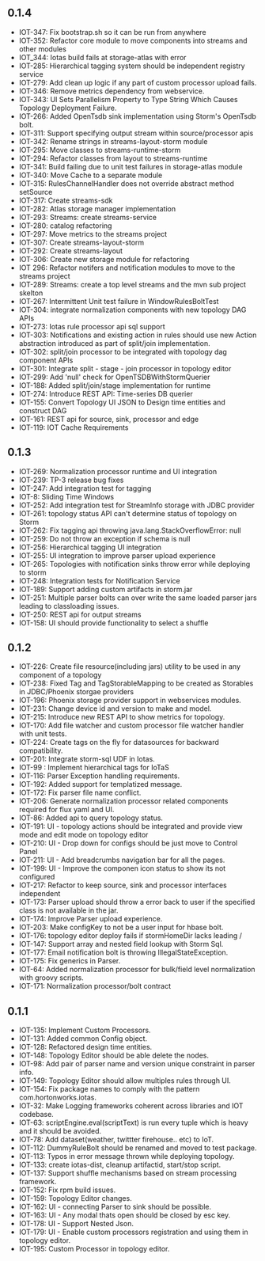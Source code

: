 
## 0.1.4
 * IOT-347: Fix bootstrap.sh so it can be run from anywhere
 * IOT-352: Refactor core module to move components into streams and other modules
 * IOT_344: Iotas build fails at storage-atlas with error
 * IOT-285: Hierarchical tagging system should be independent registry service
 * IOT-279: Add clean up logic if any part of custom processor upload fails.
 * IOT-346: Remove metrics dependency from webservice.
 * IOT-343: UI Sets Parallelism Property to Type String Which Causes Topology Deployment Failure.
 * IOT-266: Added OpenTsdb sink implementation using Storm's OpenTsdb bolt.
 * IOT-311: Support specifying output stream within source/processor apis
 * IOT-342: Rename strings in streams-layout-storm module
 * IOT-295: Move classes to streams-runtime-storm
 * IOT-294: Refactor classes from layout to streams-runtime
 * IOT-341: Build failing due to unit test failures in storage-atlas module
 * IOT-340: Move Cache to a separate module
 * IOT-315: RulesChannelHandler does not override abstract method setSource
 * IOT-317: Create streams-sdk
 * IOT-282: Atlas storage manager implementation
 * IOT-293: Streams: create streams-service
 * IOT-280: catalog refactoring
 * IOT-297: Move metrics to the streams project
 * IOT-307: Create streams-layout-storm
 * IOT-292: Create streams-layout
 * IOT-306: Create new storage module for refactoring 
 * IOT 296: Refactor notifers and notification modules to move to the streams project
 * IOT-289: Streams: create a top level streams and the mvn sub project skelton
 * IOT-267: Intermittent Unit test failure in WindowRulesBoltTest
 * IOT-304: integrate normalization components with new topology DAG APIs
 * IOT-273: Iotas rule processor api sql support
 * IOT-303: Notifications and existing action in rules should use new Action abstraction introduced as part of split/join implementation.
 * IOT-302: split/join processor to be integrated with topology dag component APIs
 * IOT-301: Integrate split - stage - join processor in topology editor
 * IOT-299: Add 'null' check for OpenTSDBWithStormQuerier
 * IOT-188: Added split/join/stage implementation for runtime
 * IOT-274: Introduce REST API: Time-series DB querier
 * IOT-155: Convert Topology UI JSON to Design time entities and construct DAG
 * IOT-161: REST api for source, sink, processor and edge
 * IOT-119: IOT Cache Requirements
 
## 0.1.3
 * IOT-269: Normalization processor runtime and UI integration
 * IOT-239: TP-3 release bug fixes
 * IOT-247: Add integration test for tagging
 * IOT-8: Sliding Time Windows
 * IOT-252: Add integration test for StreamInfo storage with JDBC provider
 * IOT-261: topology status API can't determine status of topology on Storm
 * IOT-262: Fix tagging api throwing java.lang.StackOverflowError: null
 * IOT-259: Do not throw an exception if schema is null
 * IOT-256: Hierarchical tagging UI integration
 * IOT-255: UI integration to improve parser upload experience
 * IOT-265: Topologies with notification sinks throw error while deploying to storm 
 * IOT-248: Integration tests for Notification Service
 * IOT-189: Support adding custom artifacts in storm.jar
 * IOT-251: Multiple parser bolts can over write the same loaded parser jars leading to classloading issues.
 * IOT-250: REST api for output streams
 * IOT-158: UI should provide functionality to select a shuffle
 
## 0.1.2
 * IOT-226: Create file resource(including jars) utility to be used in any component of a topology
 * IOT-238: Fixed Tag and TagStorableMapping to be created as Storables in JDBC/Phoenix storgae providers
 * IOT-196: Phoenix storage provider support in webservices modules.
 * IOT-231: Change device id and version to make and model.
 * IOT-215: Introduce new REST API to show metrics for topology.
 * IOT-170: Add file watcher and custom processor file watcher handler with unit tests.
 * IOT-224: Create tags on the fly for datasources for backward compatibility.
 * IOT-201: Integrate storm-sql UDF in Iotas.
 * IOT-99 : Implement hierarchical tags for IoTaS
 * IOT-116: Parser Exception handling requirements.
 * IOT-192: Added support for templatized message.
 * IOT-172: Fix parser file name conflict.
 * IOT-206: Generate normalization processor related components required for flux yaml and UI.
 * IOT-86: Added api to query topology status.
 * IOT-191: UI - topology actions should be integrated and provide view mode and edit mode on topology editor
 * IOT-210: UI - Drop down for configs should be just move to Control Panel
 * IOT-211: UI - Add breadcrumbs navigation bar for all the pages.
 * IOT-199: UI - Improve the componen icon status to show its not configured
 * IOT-217: Refactor to keep source, sink and processor interfaces independent
 * IOT-173: Parser upload should throw a error back to user if the specified class is not available in the jar.
 * IOT-174: Improve Parser upload experience.
 * IOT-203: Make configKey to not be a user input for hbase bolt.
 * IOT-176: topology editor deploy fails if stormHomeDir lacks leading /
 * IOT-147: Support array and nested field lookup with Storm Sql.
 * IOT-177: Email notification bolt is throwing IllegalStateException.
 * IOT-175: Fix generics in Parser.
 * IOT-64:  Added normalization processor for bulk/field level normalization with groovy scripts.
 * IOT-171: Normalization processor/bolt contract

## 0.1.1
 * IOT-135: Implement Custom Processors.
 * IOT-131: Added common Config object.
 * IOT-128: Refactored design time entities.
 * IOT-148: Topology Editor should be able delete the nodes.
 * IOT-98: Add pair of parser name and version unique constraint in parser info.
 * IOT-149: Topology Editor should allow multiples rules through UI.
 * IOT-154: Fix package names to comply with the pattern com.hortonworks.iotas.
 * IOT-32:  Make Logging frameworks coherent across libraries and IOT codebase.
 * IOT-63:  scriptEngine.eval(scriptText) is run every tuple which is heavy and it should be avoided.
 * IOT-78:  Add dataset(weather, twittter firehouse.. etc) to IoT.
 * IOT-112: DummyRuleBolt should be renamed and moved to test package.
 * IOT-113: Typos in error message thrown while deploying topology.
 * IOT-133: create iotas-dist, cleanup artifactid, start/stop script.
 * IOT-137: Support shuffle mechanisms based on stream processing framework.
 * IOT-152: Fix rpm build issues.
 * IOT-159: Topology Editor changes.
 * IOT-162: UI - connecting Parser to sink should be possible.
 * IOT-163: UI - Any modal thats open should be closed by esc key.
 * IOT-178: UI - Support Nested Json.
 * IOT-179: UI - Enable custom processors registration and using them in topology editor.
 * IOT-195: Custom Processor in topology editor.
